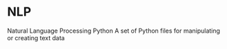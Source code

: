 # NLP
Natural Language Processing Python
A set of Python files for manipulating or creating text data
